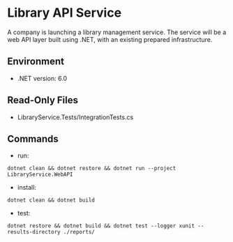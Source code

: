 # Library API Service
A company is launching a library management service. The service will be a web API layer built using .NET, with an existing prepared infrastructure.

## Environment
- .NET version: 6.0

## Read-Only Files
- LibraryService.Tests/IntegrationTests.cs

## Commands
- run:  
```
dotnet clean && dotnet restore && dotnet run --project LibraryService.WebAPI
```
- install:  
```
dotnet clean && dotnet build
```
- test: 
```
dotnet restore && dotnet build && dotnet test --logger xunit --results-directory ./reports/
```
